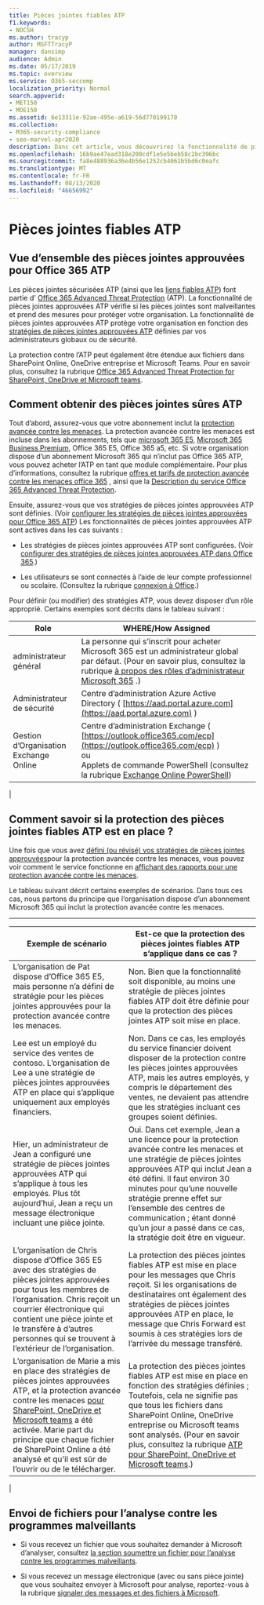 ```yaml
---
title: Pièces jointes fiables ATP
f1.keywords:
- NOCSH
ms.author: tracyp
author: MSFTTracyP
manager: dansimp
audience: Admin
ms.date: 05/17/2019
ms.topic: overview
ms.service: O365-seccomp
localization_priority: Normal
search.appverid:
- MET150
- MOE150
ms.assetid: 6e13311e-92ae-495e-a619-56d770199170
ms.collection:
- M365-security-compliance
- seo-marvel-apr2020
description: Dans cet article, vous découvrirez la fonctionnalité de pièces jointes approuvées ATP pour Office 365 et comment obtenir la fonctionnalité pour votre abonnement.
ms.openlocfilehash: 16b9ae47ead318e200cdf1e5e5beb58c2bc396bc
ms.sourcegitcommit: fa8e488936a36e4b56e1252cb4061b5bd6c0eafc
ms.translationtype: MT
ms.contentlocale: fr-FR
ms.lasthandoff: 08/13/2020
ms.locfileid: "46656992"
---
```

# <a name="atp-safe-attachments"></a>Pièces jointes fiables ATP

## <a name="overview-of-office-365-atp-safe-attachments"></a>Vue d’ensemble des pièces jointes approuvées pour Office 365 ATP

Les pièces jointes sécurisées ATP (ainsi que les [liens fiables ATP](atp-safe-links.md)) font partie d' [Office 365 Advanced Threat Protection](office-365-atp.md) (ATP). La fonctionnalité de pièces jointes approuvées ATP vérifie si les pièces jointes sont malveillantes et prend des mesures pour protéger votre organisation. La fonctionnalité de pièces jointes approuvées ATP protège votre organisation en fonction des [stratégies de pièces jointes approuvées ATP](set-up-atp-safe-attachments-policies.md) définies par vos administrateurs globaux ou de sécurité.

La protection contre l’ATP peut également être étendue aux fichiers dans SharePoint Online, OneDrive entreprise et Microsoft Teams. Pour en savoir plus, consultez la rubrique [Office 365 Advanced Threat Protection for SharePoint, OneDrive et Microsoft teams](atp-for-spo-odb-and-teams.md).

## <a name="how-to-get-atp-safe-attachments"></a>Comment obtenir des pièces jointes sûres ATP

Tout d’abord, assurez-vous que votre abonnement inclut la [protection avancée contre les menaces](office-365-atp.md). La protection avancée contre les menaces est incluse dans les abonnements, tels que [microsoft 365 E5](https://www.microsoft.com/microsoft-365/enterprise/home), [Microsoft 365 Business Premium](https://www.microsoft.com/microsoft-365/business), Office 365 E5, Office 365 a5, etc. Si votre organisation dispose d’un abonnement Microsoft 365 qui n’inclut pas Office 365 ATP, vous pouvez acheter l’ATP en tant que module complémentaire. Pour plus d’informations, consultez la rubrique [offres et tarifs de protection avancée contre les menaces office 365](https://products.office.com/exchange/advance-threat-protection) , ainsi que la [Description du service Office 365 Advanced Threat Protection](https://docs.microsoft.com/office365/servicedescriptions/office-365-advanced-threat-protection-service-description).

Ensuite, assurez-vous que vos stratégies de pièces jointes approuvées ATP sont définies. (Voir [configurer les stratégies de pièces jointes approuvées pour Office 365 ATP](set-up-atp-safe-attachments-policies.md)) Les fonctionnalités de pièces jointes approuvées ATP sont actives dans les cas suivants :

- Les stratégies de pièces jointes approuvées ATP sont configurées. (Voir [configurer des stratégies de pièces jointes approuvées ATP dans Office 365](set-up-atp-safe-attachments-policies.md).)

- Les utilisateurs se sont connectés à l’aide de leur compte professionnel ou scolaire. (Consultez la rubrique [connexion à Office](https://support.microsoft.com/office/b9582171-fd1f-4284-9846-bdd72bb28426).)

Pour définir (ou modifier) des stratégies ATP, vous devez disposer d’un rôle approprié. Certains exemples sont décrits dans le tableau suivant :

|Role|WHERE/How Assigned|
|---|---|
|administrateur général|La personne qui s’inscrit pour acheter Microsoft 365 est un administrateur global par défaut. (Pour en savoir plus, consultez la rubrique [à propos des rôles d’administrateur Microsoft 365](https://docs.microsoft.com/microsoft-365/admin/add-users/about-admin-roles) .)|
|Administrateur de sécurité|Centre d’administration Azure Active Directory ( [https://aad.portal.azure.com](https://aad.portal.azure.com) )|
|Gestion d’Organisation Exchange Online|Centre d’administration Exchange ( [https://outlook.office365.com/ecp](https://outlook.office365.com/ecp) ) <br>ou <br>  Applets de commande PowerShell (consultez la rubrique [Exchange Online PowerShell](https://docs.microsoft.com/powershell/exchange/exchange-online-powershell))|
|

## <a name="how-to-know-if-atp-safe-attachments-protection-is-in-place"></a>Comment savoir si la protection des pièces jointes fiables ATP est en place ?

Une fois que vous avez [défini (ou révisé) vos stratégies de pièces jointes approuvées](set-up-atp-safe-attachments-policies.md)pour la protection avancée contre les menaces, vous pouvez voir comment le service fonctionne en [affichant des rapports pour une protection avancée contre les menaces](view-reports-for-atp.md).

Le tableau suivant décrit certains exemples de scénarios. Dans tous ces cas, nous partons du principe que l’organisation dispose d’un abonnement Microsoft 365 qui inclut la protection avancée contre les menaces.

****

|Exemple de scénario|Est-ce que la protection des pièces jointes fiables ATP s’applique dans ce cas ?|
|---|---|
|L’organisation de Pat dispose d’Office 365 E5, mais personne n’a défini de stratégie pour les pièces jointes approuvées pour la protection avancée contre les menaces.|Non. Bien que la fonctionnalité soit disponible, au moins une stratégie de pièces jointes fiables ATP doit être définie pour que la protection des pièces jointes ATP soit mise en place.|
|Lee est un employé du service des ventes de contoso. L’organisation de Lee a une stratégie de pièces jointes approuvées ATP en place qui s’applique uniquement aux employés financiers.|Non. Dans ce cas, les employés du service financier doivent disposer de la protection contre les pièces jointes approuvées ATP, mais les autres employés, y compris le département des ventes, ne devaient pas attendre que les stratégies incluant ces groupes soient définies.|
|Hier, un administrateur de Jean a configuré une stratégie de pièces jointes approuvées ATP qui s’applique à tous les employés. Plus tôt aujourd’hui, Jean a reçu un message électronique incluant une pièce jointe.|Oui. Dans cet exemple, Jean a une licence pour la protection avancée contre les menaces et une stratégie de pièces jointes approuvées ATP qui inclut Jean a été défini. Il faut environ 30 minutes pour qu’une nouvelle stratégie prenne effet sur l’ensemble des centres de communication ; étant donné qu’un jour a passé dans ce cas, la stratégie doit être en vigueur.|
|L’organisation de Chris dispose d’Office 365 E5 avec des stratégies de pièces jointes approuvées pour tous les membres de l’organisation. Chris reçoit un courrier électronique qui contient une pièce jointe et le transfère à d’autres personnes qui se trouvent à l’extérieur de l’organisation.|La protection des pièces jointes fiables ATP est mise en place pour les messages que Chris reçoit. Si les organisations de destinataires ont également des stratégies de pièces jointes approuvées ATP en place, le message que Chris Forward est soumis à ces stratégies lors de l’arrivée du message transféré.|
|L’organisation de Marie a mis en place des stratégies de pièces jointes approuvées ATP, et la protection avancée contre les menaces [pour SharePoint, OneDrive et Microsoft teams](atp-for-spo-odb-and-teams.md) a été activée. Marie part du principe que chaque fichier de SharePoint Online a été analysé et qu’il est sûr de l’ouvrir ou de le télécharger.|La protection des pièces jointes fiables ATP est mise en place en fonction des stratégies définies ; Toutefois, cela ne signifie pas que tous les fichiers dans SharePoint Online, OneDrive entreprise ou Microsoft teams sont analysés. (Pour en savoir plus, consultez la rubrique [ATP pour SharePoint, OneDrive et Microsoft teams](atp-for-spo-odb-and-teams.md).)|
|

## <a name="submitting-files-for-malware-analysis"></a>Envoi de fichiers pour l’analyse contre les programmes malveillants

- Si vous recevez un fichier que vous souhaitez demander à Microsoft d’analyser, consultez [la section soumettre un fichier pour l’analyse contre les programmes malveillants](https://aka.ms/wdsi/submit).

- Si vous recevez un message électronique (avec ou sans pièce jointe) que vous souhaitez envoyer à Microsoft pour analyse, reportez-vous à la rubrique [signaler des messages et des fichiers à Microsoft](report-junk-email-messages-to-microsoft.md).
